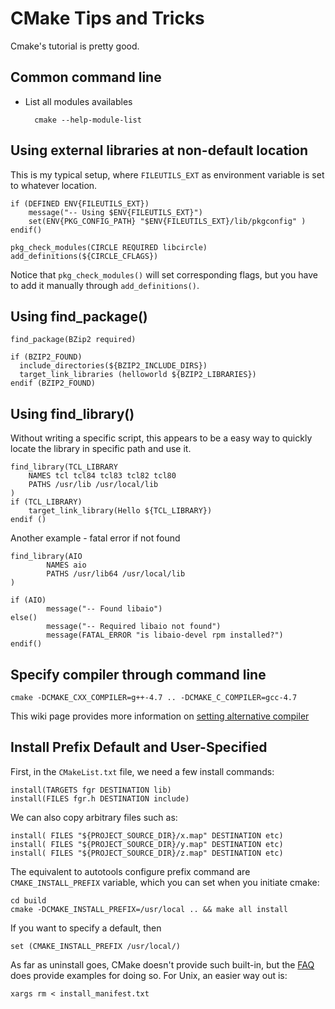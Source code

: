 # CMake Tips and Tricks


Cmake's tutorial is pretty good.




## Common command line


* List all modules availables

		cmake --help-module-list



## Using external libraries at non-default location

This is my typical setup, where `FILEUTILS_EXT` as environment variable is set to whatever location.


	if (DEFINED ENV{FILEUTILS_EXT})
	    message("-- Using $ENV{FILEUTILS_EXT}")
	    set(ENV{PKG_CONFIG_PATH} "$ENV{FILEUTILS_EXT}/lib/pkgconfig" )
	endif()

	pkg_check_modules(CIRCLE REQUIRED libcircle)
	add_definitions(${CIRCLE_CFLAGS})

Notice that `pkg_check_modules()` will set corresponding flags, but you have to add it manually through `add_definitions()`.





## Using find_package()


	find_package(BZip2 required)

	if (BZIP2_FOUND)
	  include_directories(${BZIP2_INCLUDE_DIRS})
	  target_link_libraries (helloworld ${BZIP2_LIBRARIES})
	endif (BZIP2_FOUND)



## Using find_library()

Without writing a specific script, this appears to be a easy way to quickly locate the library in specific path and use it.


	find_library(TCL_LIBRARY
		NAMES tcl tcl84 tcl83 tcl82 tcl80
		PATHS /usr/lib /usr/local/lib
	)
	if (TCL_LIBRARY)
		target_link_library(Hello ${TCL_LIBRARY})
	endif ()


Another example - fatal error if not found

    find_library(AIO
            NAMES aio
            PATHS /usr/lib64 /usr/local/lib
    )

    if (AIO)
            message("-- Found libaio")
    else()
            message("-- Required libaio not found")
            message(FATAL_ERROR "is libaio-devel rpm installed?")
    endif()


## Specify compiler through command line


	cmake -DCMAKE_CXX_COMPILER=g++-4.7 .. -DCMAKE_C_COMPILER=gcc-4.7

This wiki page provides more information on 
[setting alternative compiler](http://www.cmake.org/Wiki/CMake_FAQ#How_do_I_use_a_different_compiler.3F)




## Install Prefix Default and User-Specified


First, in the `CMakeList.txt` file, we need a few install commands:

    install(TARGETS fgr DESTINATION lib)
    install(FILES fgr.h DESTINATION include)

We can also copy arbitrary files such as:

    install( FILES "${PROJECT_SOURCE_DIR}/x.map" DESTINATION etc)
    install( FILES "${PROJECT_SOURCE_DIR}/y.map" DESTINATION etc)
    install( FILES "${PROJECT_SOURCE_DIR}/z.map" DESTINATION etc)



The equivalent to autotools configure prefix command are
`CMAKE_INSTALL_PREFIX` variable, which you can set when you initiate cmake:

	cd build
	cmake -DCMAKE_INSTALL_PREFIX=/usr/local .. && make all install

If you want to specify a default, then

	set (CMAKE_INSTALL_PREFIX /usr/local/)


As far as uninstall goes, CMake doesn't provide such built-in, but the
[FAQ](http://www.cmake.org/Wiki/CMake_FAQ#Can_I_do_.22make_uninstall.22_with_CMake.3F)
does provide examples for doing so. For Unix, an easier way out is:

    xargs rm < install_manifest.txt

